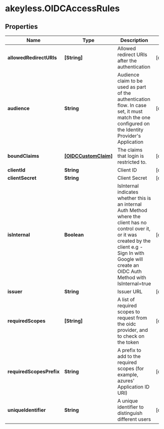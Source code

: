 # akeyless.OIDCAccessRules

## Properties

Name | Type | Description | Notes
------------ | ------------- | ------------- | -------------
**allowedRedirectURIs** | **[String]** | Allowed redirect URIs after the authentication | [optional] 
**audience** | **String** | Audience claim to be used as part of the authentication flow. In case set, it must match the one configured on the Identity Provider&#39;s Application | [optional] 
**boundClaims** | [**[OIDCCustomClaim]**](OIDCCustomClaim.md) | The claims that login is restricted to. | [optional] 
**clientId** | **String** | Client ID | [optional] 
**clientSecret** | **String** | Client Secret | [optional] 
**isInternal** | **Boolean** | IsInternal indicates whether this is an internal Auth Method where the client has no control over it, or it was created by the client e.g - Sign In with Google will create an OIDC Auth Method with IsInternal&#x3D;true | [optional] 
**issuer** | **String** | Issuer URL | [optional] 
**requiredScopes** | **[String]** | A list of required scopes to request from the oidc provider, and to check on the token | [optional] 
**requiredScopesPrefix** | **String** | A prefix to add to the required scopes (for example, azures&#39; Application ID URI) | [optional] 
**uniqueIdentifier** | **String** | A unique identifier to distinguish different users | [optional] 


